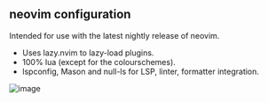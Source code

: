 ## neovim configuration

Intended for use with the latest nightly release of neovim.

* Uses lazy.nvim to lazy-load plugins.
* 100% lua (except for the colourschemes).
* lspconfig, Mason and null-ls for LSP, linter, formatter integration.

![image](https://user-images.githubusercontent.com/43848548/192639389-7bfeb99e-1ae4-4283-81d0-c3deef589ff7.png)

